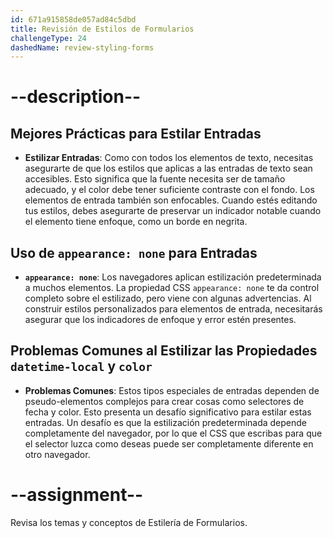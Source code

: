 ```yaml
---
id: 671a915858de057ad84c5dbd
title: Revisión de Estilos de Formularios
challengeType: 24
dashedName: review-styling-forms
---
```


# --description--

## Mejores Prácticas para Estilar Entradas

- **Estilizar Entradas**: Como con todos los elementos de texto, necesitas asegurarte de que los estilos que aplicas a las entradas de texto sean accesibles. Esto significa que la fuente necesita ser de tamaño adecuado, y el color debe tener suficiente contraste con el fondo. Los elementos de entrada también son enfocables. Cuando estés editando tus estilos, debes asegurarte de preservar un indicador notable cuando el elemento tiene enfoque, como un borde en negrita.

## Uso de `appearance: none` para Entradas

- **`appearance: none`**: Los navegadores aplican estilización predeterminada a muchos elementos. La propiedad CSS `appearance: none` te da control completo sobre el estilizado, pero viene con algunas advertencias. Al construir estilos personalizados para elementos de entrada, necesitarás asegurar que los indicadores de enfoque y error estén presentes.

## Problemas Comunes al Estilizar las Propiedades `datetime-local` y `color`

- **Problemas Comunes**: Estos tipos especiales de entradas dependen de pseudo-elementos complejos para crear cosas como selectores de fecha y color. Esto presenta un desafío significativo para estilar estas entradas. Un desafío es que la estilización predeterminada depende completamente del navegador, por lo que el CSS que escribas para que el selector luzca como deseas puede ser completamente diferente en otro navegador.

# --assignment--

Revisa los temas y conceptos de Estilería de Formularios.
